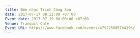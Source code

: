```yaml
---
title: Đêm nhạc Trịnh Công Sơn
date: 2017-07-17 08:22:00 +07:00
Event date: 2017-07-19 00:00:00 +07:00
Venue: Tranquil Cafe
Event URL: https://www.facebook.com/events/479225885764196/
---
```


